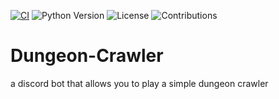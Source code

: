 [![CI](https://github.com/saiv123/Dungeon-Crawler/actions/workflows/main.yml/badge.svg)](https://github.com/saiv123/Dungeon-Crawler/actions/workflows/main.yml)
![Python Version](https://img.shields.io/badge/python-3.10-blue)
![License](https://img.shields.io/badge/license-MIT-green)
![Contributions](https://img.shields.io/badge/contributions-welcome-orange)
# Dungeon-Crawler
a discord bot that allows you to play a simple dungeon crawler
